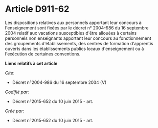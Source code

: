 # Article D911-62

Les dispositions relatives aux personnels apportant leur concours à l'enseignement sont fixées par le décret n° 2004-986 du
16 septembre 2004 relatif aux vacations susceptibles d'être allouées à certains personnels non enseignants apportant leur
concours au fonctionnement des groupements d'établissements, des centres de formation d'apprentis ouverts dans les
établissements publics locaux d'enseignement ou à l'exécution de certaines conventions.

**Liens relatifs à cet article**

_Cite_:

  - Décret n°2004-986 du 16 septembre 2004 (V)

_Codifié par_:

  - Décret n°2015-652 du 10 juin 2015 - art.

_Créé par_:

  - Décret n°2015-652 du 10 juin 2015 - art.

